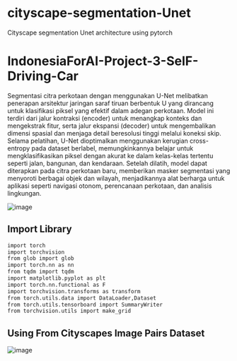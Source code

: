 # cityscape-segmentation-Unet
Cityscape segmentation Unet architecture using pytorch

# IndonesiaForAI-Project-3-SelF-Driving-Car
Segmentasi citra perkotaan dengan menggunakan U-Net melibatkan penerapan arsitektur jaringan saraf tiruan berbentuk U yang dirancang untuk klasifikasi piksel yang efektif dalam adegan perkotaan. Model ini terdiri dari jalur kontraksi (encoder) untuk menangkap konteks dan mengekstrak fitur, serta jalur ekspansi (decoder) untuk mengembalikan dimensi spasial dan menjaga detail beresolusi tinggi melalui koneksi skip. Selama pelatihan, U-Net dioptimalkan menggunakan kerugian cross-entropy pada dataset berlabel, memungkinkannya belajar untuk mengklasifikasikan piksel dengan akurat ke dalam kelas-kelas tertentu seperti jalan, bangunan, dan kendaraan. Setelah dilatih, model dapat diterapkan pada citra perkotaan baru, memberikan masker segmentasi yang menyoroti berbagai objek dan wilayah, menjadikannya alat berharga untuk aplikasi seperti navigasi otonom, perencanaan perkotaan, dan analisis lingkungan.

![image](https://github.com/fahernkhan/cityscape-segmentation-Unet/assets/128980804/9ab20fc8-7a1e-4719-a5d2-6264b689c223)


## Import Library

```sh
import torch
import torchvision
from glob import glob
import torch.nn as nn
from tqdm import tqdm
import matplotlib.pyplot as plt
import torch.nn.functional as F
import torchvision.transforms as transform
from torch.utils.data import DataLoader,Dataset
from torch.utils.tensorboard import SummaryWriter
from torchvision.utils import make_grid
```


## Using From Cityscapes Image Pairs Dataset

![image](https://github.com/fahernkhan/cityscape-segmentation-Unet/assets/128980804/37d786d2-4754-41fe-ade6-f020beb22a3c)
